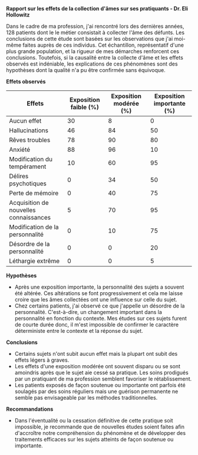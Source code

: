 **Rapport sur les effets de la collection d'âmes sur ses pratiquants - Dr. Eli Hollowitz**

Dans le cadre de ma profession, j'ai rencontré lors des dernières années, 128 patients dont le le métier consistait à collecter l'âme des défunts. Les conclusions de cette étude sont basées sur les observations que j'ai moi-même faites auprès de ces individus. Cet échantillon, représentatif d'une plus grande population, et la rigueur de mes démarches renforcent ces conclusions. Toutefois, si la causalité entre la collecte d'âme et les effets observés est indéniable, les explications de ces phénomènes sont des hypothèses dont la qualité n'a pu être confirmée sans équivoque.

**Effets observés**

| Effets                                 | Exposition faible (%) | Exposition modérée (%) | Exposition importante (%) |
| -------------------------------------- | --------------------- | ---------------------- | ------------------------- |
| Aucun effet                            | 30                    | 8                      | 0                         |
| Hallucinations                         | 46                    | 84                     | 50                        |
| Rêves troubles                         | 78                    | 90                     | 80                        |
| Anxiété                                | 88                    | 96                     | 10                        |
| Modification du tempérament            | 10                    | 60                     | 95                        |
| Délires psychotiques                   | 0                     | 34                     | 50                        |
|          Perte de mémoire                              |     0                  |        40                |          75                 |
| Acquisition de nouvelles connaissances | 5                     | 70                     | 95                        |
| Modification de la personnalité        | 0                     | 10                     | 75                        |
| Désordre de la personnalité            | 0                     | 0                      | 20                        |
| Léthargie extrême                      | 0                     | 0                      | 5                         |

**Hypothèses**
- Après une exposition importante, la personnalité des sujets a souvent été altérée. Ces altérations se font progressivement et cela me laisse croire que les âmes collectées ont une influence sur celle du sujet.
- Chez certains patients, j'ai observé ce que j'appelle un désordre de la personnalité. C'est-à-dire, un changement important dans la personnalité en fonction du contexte. Mes études sur ces sujets furent de courte durée donc, il m'est impossible de confirmer le caractère déterministe entre le contexte et la réponse du sujet.

**Conclusions**
- Certains sujets n'ont subit aucun effet mais la plupart ont subit des effets légers à graves.
- Les effets d'une exposition modérée ont souvent disparu ou se sont amoindris après que le sujet aie cessé sa pratique. Les soins prodigués par un pratiquant de ma profession semblent favoriser le rétablissement.
- Les patients exposés de façon soutenue ou importante ont parfois été soulagés par des soins réguliers mais une guérison permanente ne semble pas envisageable par les méthodes traditionnelles.

**Recommandations**
- Dans l'éventualité ou la cessation définitive de cette pratique soit impossible, je recommande que de nouvelles études soient faites afin d'accroître notre compréhension du phénomène et de développer des traitements efficaces sur les sujets atteints de façon soutenue ou importante.